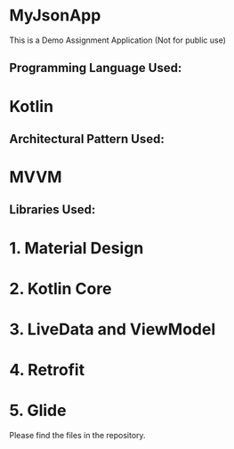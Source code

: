 # MyJsonApp

This is a Demo Assignment Application (Not for public use)

## Programming Language Used: 
# Kotlin

## Architectural Pattern Used: 
# MVVM

## Libraries Used: 
# 1. Material Design
# 2. Kotlin Core
# 3. LiveData and ViewModel
# 4. Retrofit
# 5. Glide

Please find the files in the repository.
